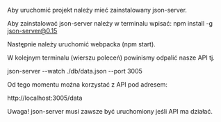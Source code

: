 Aby uruchomić projekt należy mieć zainstalowany json-server.

Aby zainstalować json-server należy w terminalu wpisać: npm install -g json-server@0.15

Następnie należy uruchomić webpacka (npm start).

W kolejnym terminalu (wierszu poleceń) powinismy odpalić nasze API tj.

json-server --watch ./db/data.json --port 3005

Od tego momentu można korzystać z API pod adresem:

http://localhost:3005/data

Uwaga! json-server musi zawsze być uruchomiony jeśli API ma działać.
